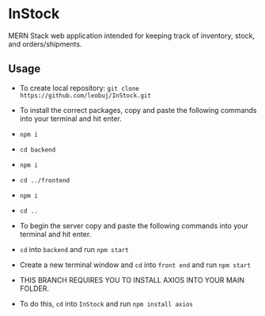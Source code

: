 # InStock
MERN Stack web application intended for keeping track of inventory, stock, and orders/shipments.

## Usage
- To create local repository: ```git clone https://github.com/leobuj/InStock.git```
- To install the correct packages, copy and paste the following commands into your terminal and hit enter. 
- ```npm i```
- ```cd backend```
- ```npm i```
- ```cd ../frontend```
- ```npm i```
- ```cd ..```

- To begin the server copy and paste the following commands into your terminal and hit enter.
- ```cd``` into ```backend``` and run ```npm start```
- Create a new terminal window and ```cd``` into ```front end``` and run ```npm start```

- THIS BRANCH REQUIRES YOU TO INSTALL AXIOS INTO YOUR MAIN FOLDER.
- To do this, ```cd``` into ```InStock``` and run ```npm install axios```
